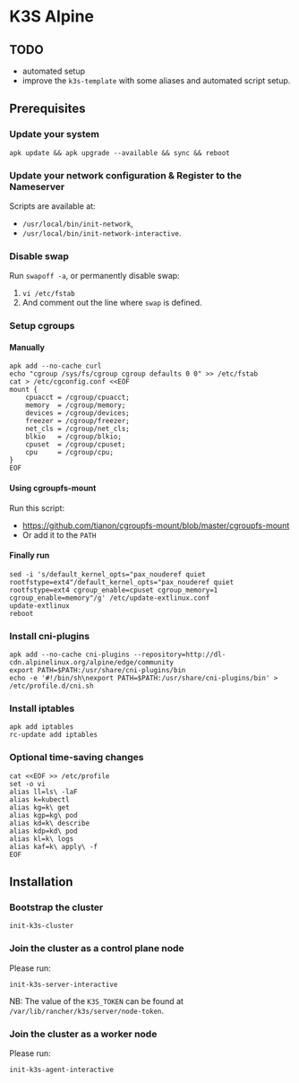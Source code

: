# K3S Alpine

## TODO
- automated setup
- improve the `k3s-template` with some aliases and automated script setup.

## Prerequisites

### Update your system
```shell
apk update && apk upgrade --available && sync && reboot
```

### Update your network configuration & Register to the Nameserver

Scripts are available at: 
- `/usr/local/bin/init-network`, 
- `/usr/local/bin/init-network-interactive`.


### Disable swap

Run `swapoff -a`, or permanently disable swap:
1. `vi /etc/fstab`
2. And comment out the line where `swap` is defined.

### Setup cgroups

#### Manually
```shell
apk add --no-cache curl
echo "cgroup /sys/fs/cgroup cgroup defaults 0 0" >> /etc/fstab
cat > /etc/cgconfig.conf <<EOF
mount {
    cpuacct = /cgroup/cpuacct;
    memory  = /cgroup/memory;
    devices = /cgroup/devices;
    freezer = /cgroup/freezer;
    net_cls = /cgroup/net_cls;
    blkio   = /cgroup/blkio;
    cpuset  = /cgroup/cpuset;
    cpu     = /cgroup/cpu;
}
EOF
```

#### Using cgroupfs-mount

Run this script:
- https://github.com/tianon/cgroupfs-mount/blob/master/cgroupfs-mount
- Or add it to the `PATH`

#### Finally run

```shell
sed -i 's/default_kernel_opts="pax_nouderef quiet rootfstype=ext4"/default_kernel_opts="pax_nouderef quiet rootfstype=ext4 cgroup_enable=cpuset cgroup_memory=1 cgroup_enable=memory"/g' /etc/update-extlinux.conf
update-extlinux
reboot
```

### Install cni-plugins
```shell
apk add --no-cache cni-plugins --repository=http://dl-cdn.alpinelinux.org/alpine/edge/community
export PATH=$PATH:/usr/share/cni-plugins/bin
echo -e '#!/bin/sh\nexport PATH=$PATH:/usr/share/cni-plugins/bin' > /etc/profile.d/cni.sh
```

### Install iptables
```shell
apk add iptables
rc-update add iptables 
```

### Optional time-saving changes

```shell
cat <<EOF >> /etc/profile
set -o vi
alias ll=ls\ -laF
alias k=kubectl
alias kg=k\ get
alias kgp=kg\ pod
alias kd=k\ describe
alias kdp=kd\ pod
alias kl=k\ logs
alias kaf=k\ apply\ -f
EOF
```

## Installation

### Bootstrap the cluster

```shell
init-k3s-cluster
```

### Join the cluster as a control plane node

Please run:
```shell
init-k3s-server-interactive
```

NB: The value of the `K3S_TOKEN` can be found at `/var/lib/rancher/k3s/server/node-token`.

### Join the cluster as a worker node

Please run:
```shell
init-k3s-agent-interactive
```
